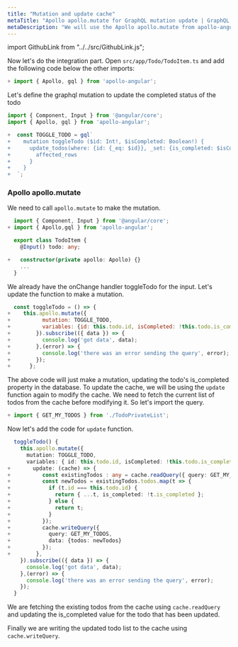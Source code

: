 ```yaml
---
title: "Mutation and update cache"
metaTitle: "Apollo apollo.mutate for GraphQL mutation update | GraphQL Angular Apollo Tutorial"
metaDescription: "We will use the Apollo apollo.mutate from apollo-angular as an example to modify existing data and update cache locally using readQuery and writeQuery and handle optimisticResponse"
---
```


import GithubLink from "../../src/GithubLink.js";

Now let's do the integration part. Open `src/app/Todo/TodoItem.ts` and add the following code below the other imports:

```typescript
+ import { Apollo, gql } from 'apollo-angular';
```
Let's define the graphql mutation to update the completed status of the todo

<GithubLink link="https://github.com/hasura/learn-graphql/blob/master/tutorials/frontend/angular-apollo/app-final/src/app/Todo/TodoItem.ts" text="src/app/Todo/TodoItem.ts" />

```typescript
import { Component, Input } from '@angular/core';
import { Apollo, gql } from 'apollo-angular';

+  const TOGGLE_TODO = gql`
+    mutation toggleTodo ($id: Int!, $isCompleted: Boolean!) {
+      update_todos(where: {id: {_eq: $id}}, _set: {is_completed: $isCompleted}) {
+        affected_rows
+      }
+    }
+  `;


```

### Apollo apollo.mutate
We need to call `apollo.mutate` to make the mutation.

```typescript
  import { Component, Input } from '@angular/core';
+ import { Apollo,gql } from 'apollo-angular';

  export class TodoItem {
    @Input() todo: any;

+   constructor(private apollo: Apollo) {}
    ...
  }
```

We already have the onChange handler toggleTodo for the input. Let's update the function to make a mutation.

```javascript
  const toggleTodo = () => {
+    this.apollo.mutate({
+          mutation: TOGGLE_TODO,
+          variables: {id: this.todo.id, isCompleted: !this.todo.is_completed},
+        }).subscribe(({ data }) => {
+          console.log('got data', data);
+        },(error) => {
+          console.log('there was an error sending the query', error);
+        });
+      };
```

The above code will just make a mutation, updating the todo's is_completed property in the database.
To update the cache, we will be using the `update` function again to modify the cache. We need to fetch the current list of todos from the cache before modifying it. So let's import the query.

```typescript
+ import { GET_MY_TODOS } from './TodoPrivateList';
```
Now let's add the code for `update` function.

```typescript
  toggleTodo() {
    this.apollo.mutate({
      mutation: TOGGLE_TODO,
      variables: { id: this.todo.id, isCompleted: !this.todo.is_completed },
+       update: (cache) => {
+          const existingTodos : any = cache.readQuery({ query: GET_MY_TODOS });
+          const newTodos = existingTodos.todos.map(t => {
+            if (t.id === this.todo.id) {
+              return { ...t, is_completed: !t.is_completed };
+            } else {
+              return t;
+            }
+          });
+          cache.writeQuery({
+            query: GET_MY_TODOS,
+            data: {todos: newTodos}
+          });
+        },
    }).subscribe(({ data }) => {
      console.log('got data', data);
    },(error) => {
      console.log('there was an error sending the query', error);
    });
  }
```

We are fetching the existing todos from the cache using `cache.readQuery` and updating the is_completed value for the todo that has been updated.

Finally we are writing the updated todo list to the cache using `cache.writeQuery`.
